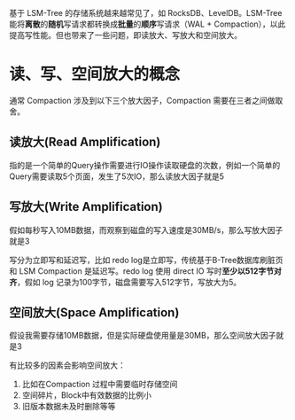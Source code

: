 基于 LSM-Tree 的存储系统越来越常见了，如 RocksDB、LevelDB。LSM-Tree 能将**离散**的**随机**写请求都转换成**批量**的**顺序**写请求（WAL + Compaction），以此提高写性能。但也带来了一些问题，即读放大、写放大和空间放大。

# 读、写、空间放大的概念
通常 Compaction 涉及到以下三个放大因子，Compaction 需要在三者之间做取舍。
## 读放大(Read Amplification)
指的是一个简单的Query操作需要进行IO操作读取硬盘的次数，例如一个简单的Query需要读取5个页面，发生了5次IO，那么读放大因子就是5

## 写放大(Write Amplification)
假如每秒写入10MB数据，而观察到磁盘的写入速度是30MB/s，那么写放大因子就是3

写分为立即写和延迟写，比如 redo log是立即写，传统基于B-Tree数据库刷脏页和 LSM Compaction 是延迟写。redo log 使用 direct IO 写时**至少以512字节对齐**，假如 log 记录为100字节，磁盘需要写入512字节，写放大为5。
## 空间放大(Space Amplification)
假设我需要存储10MB数据，但是实际硬盘使用量是30MB，那么空间放大因子就是3

有比较多的因素会影响空间放大：
1. 比如在Compaction 过程中需要临时存储空间
2. 空间碎片，Block中有效数据的比例小
3. 旧版本数据未及时删除等等